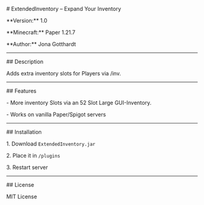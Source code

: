 \# ExtendedInventory – Expand Your Inventory



\*\*Version:\*\* 1.0  

\*\*Minecraft:\*\* Paper 1.21.7  

\*\*Author:\*\* Jona Gotthardt



---



\## Description



Adds extra inventory slots for Players via /inv. 



---



\## Features



\- More inventory Slots via an 52 Slot Large GUI-Inventory.  

\- Works on vanilla Paper/Spigot servers  



---



\## Installation



1\. Download `ExtendedInventory.jar`  

2\. Place it in `/plugins`  

3\. Restart server



---



\## License



MIT License



